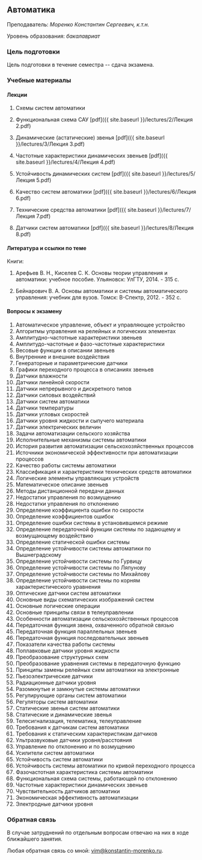 <!-- Yandex.Metrika counter -->
<script type="text/javascript" >
   (function(m,e,t,r,i,k,a){m[i]=m[i]||function(){(m[i].a=m[i].a||[]).push(arguments)};
   m[i].l=1*new Date();k=e.createElement(t),a=e.getElementsByTagName(t)[0],k.async=1,k.src=r,a.parentNode.insertBefore(k,a)})
   (window, document, "script", "https://mc.yandex.ru/metrika/tag.js", "ym");

   ym(69954367, "init", {
        clickmap:true,
        trackLinks:true,
        accurateTrackBounce:true
   });
</script>
<noscript><div><img src="https://mc.yandex.ru/watch/69954367" style="position:absolute; left:-9999px;" alt="" /></div></noscript>
<!-- /Yandex.Metrika counter -->

## Автоматика

Преподаватель: *Моренко Константин Сергеевич, к.т.н.*

Уровень образования: *бакалавриат*


### Цель подготовки

Цель подготовки в течение семестра -- сдача экзамена.
 

### Учебные материалы


#### Лекции

1. Схемы систем автоматики

2. Функциональная схема САУ [pdf]({{ site.baseurl }}/lectures/2/Лекция 2.pdf)

3. Динамические (астатические) звенья [pdf]({{ site.baseurl }}/lectures/3/Лекция 3.pdf)

4. Частотные характеристики динамических звеньев [pdf]({{ site.baseurl }}/lectures/4/Лекция 4.pdf)

5. Устойчивость динамических систем [pdf]({{ site.baseurl }}/lectures/5/Лекция 5.pdf)

6. Качество систем автоматики [pdf]({{ site.baseurl }}/lectures/6/Лекция 6.pdf)

7. Технические средства автоматики [pdf]({{ site.baseurl }}/lectures/7/Лекция 7.pdf)

8. Датчики систем автоматики [pdf]({{ site.baseurl }}/lectures/8/Лекция 8.pdf)


#### Литература и ссылки по теме

Книги:

1. Арефьев В. Н., Киселев С. К. Основы теории управления и автоматики:
   учебное пособие. Ульяновск: УлГТУ, 2014. - 315 с.

2. Бейнарович В. А. Основы автоматики и системы автоматического
   управления: учебник для вузов. Томск: В-Спектр, 2012. - 352 с.


#### Вопросы к экзамену

1. Автоматическое управление, объект и управляющее устройство
2. Алгоритмы управления на релейных и логических элементах
3. Амплитудно-частотные характеристики звеньев
4. Амплитудо-частотные и фазо-частотные характеристики
5. Весовые функции в описании звеньев
6. Внутренние и внешние воздействия
7. Генераторные и параметрические датчики
8. Графики переходного процесса в описаниях звеньев
9. Датчики влажности
10. Датчики линейной скорости
11. Датчики непрерывного и дискретного типов
12. Датчики силовых воздействий
13. Датчики систем автоматики
14. Датчики температуры
15. Датчики угловых скоростей
16. Датчики уровня жидкости и сыпучего материала
17. Датчики электрических величин
18. Задачи автоматизации сельского хозяйства
19. Исполнительные механизмы системы автоматики
20. История развития автоматизации сельскохозяйственных процессов
21. Источники экономической эффективности при автоматизации процессов
22. Качество работы системы автоматики
23. Классификация и характеристики технических средств автоматики
24. Логические элементы управляющих устройств
25. Математическое описание звеньев
26. Методы дистанционной передачи данных
27. Недостатки управления по возмущению
28. Недостатки управления по отклонению
29. Определение коэффициента ошибки по скорости
30. Определение коэффициентов ошибок
31. Определение ошибки системы в установившемся режиме
32. Определение передаточной функции системы по задающему и возмущающему воздействию
33. Определение статической ошибки системы
34. Определение устойчивости системы автоматики по Вышнеградскому
35. Определение устойчивости системы по Гурвицу
36. Определение устойчивости системы по Ляпунову
37. Определение устойчивости системы по Михайлову
38. Определение устойчивости системы по корням характеристического уравнения
39. Оптические датчики систем автоматики
40. Основные виды схематических изображений систем
41. Основные логические операции
42. Основные принципы связи в телеуправлении
43. Особенности автоматизации сельскохозйственных процессов
44. Передаточная функция звена, охваченного обратной связью
45. Передаточная функция параллельных звеньев
46. Передаточная функция последовательных звеньев
47. Показатели качества работы системы
48. Поплавковые датчики уровня жидкости
49. Преобразование структурных схем
50. Преобразование уравнения системы в передаточную функцию
51. Принципы замены релейных схем автоматики на электронные
52. Пьезоэлектрические датчики
53. Радиационные датчики уровня
54. Разомкнутые и замкнутые системы автоматики
55. Регулирующие органы систем автоматики
56. Регуляторы систем автоматики
57. Статические звенья систем автоматики
58. Статические и динамические звенья
59. Телесигнализация, телематика, телеуправление
60. Требования к датчикам систем автоматики
61. Требования к статическим характеристикам датчиков
62. Ультразвуковые датчики уровня/расстояния
63. Управление по отклонению и по возмущению
64. Усилители систем автоматики
65. Устойчивость систем автоматики
66. Устойчивость системы автоматики по кривой переходного процесса
67. Фазочастотная характеристика системы автоматики
68. Функциональная схема системы, работающей по отклонению
69. Частотные характеристики динамических звеньев
70. Чувствительность датчиков автоматики
71. Экономическая эффективность автоматизации
72. Электродные датчики уровня


### Обратная связь

В случае затруднений по отдельным вопросам отвечаю на них в ходе
ближайшего занятия.

Любая обратная связь со мной:
[vim@konstantin-morenko.ru](mailto:vim@konstantin-morenko.ru).
